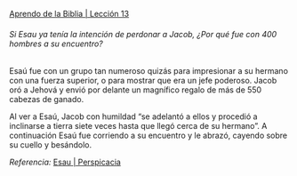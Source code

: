 [Aprendo de la Biblia | Lección 13](https://www.jw.org/finder?srcid=jwlshare&wtlocale=S&prefer=lang&docid=1102016023)
###### Si Esau ya tenía la intención de perdonar a Jacob, ¿Por qué fue con 400 hombres a su encuentro?

Esaú fue con un grupo tan numeroso quizás para impresionar a su hermano con una fuerza superior, o para mostrar que era un jefe poderoso. Jacob oró a Jehová y envió por delante un magnífico regalo de más de 550 cabezas de ganado. 

Al ver a Esaú, Jacob con humildad “se adelantó a ellos y procedió a inclinarse a tierra siete veces hasta que llegó cerca de su hermano”. A continuación Esaú fue corriendo a su encuentro y le abrazó, cayendo sobre su cuello y besándolo.

*Referencia:*  [Esau | Perspicacia](https://www.jw.org/finder?srcid=jwlshare&wtlocale=S&prefer=lang&docid=1200001417&par=11)
